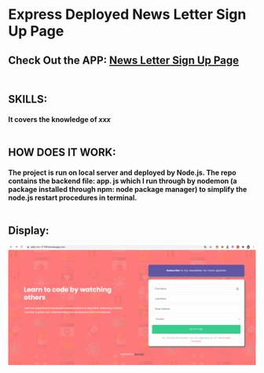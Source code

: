 # Express Deployed News Letter Sign Up Page<br/>

## Check Out the APP: [News Letter Sign Up Page](https://salty-tor-31149.herokuapp.com/)<br/><br/>

## SKILLS:
#### It covers the knowledge of **_xxx_**<br/><br/>

## HOW DOES IT WORK:
#### The project is run on local server and deployed by Node.js.  The repo contains the backend file: app. js which I run through by nodemon (a package installed through npm: node package manager) to simplify the node.js restart procedures in terminal.<br/><br/> 

## Display:<br/>

![Farmers Market Finder Demo](gif/NewsLetter.gif)
